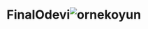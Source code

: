 # FinalOdevi![ornekoyun](https://github.com/githubmerve/FinalOdevi/assets/114523775/e8d92f39-0c83-420c-8a7f-74e9052327b5)
